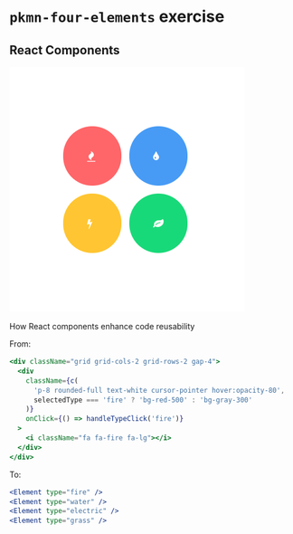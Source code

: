 # `pkmn-four-elements` exercise

## React Components

<a href="https://stackblitz-starters-gjsy5p.stackblitz.io"><img src="./pkmn-four-elements.png" /></a>

How React components enhance code reusability

From:

```jsx
<div className="grid grid-cols-2 grid-rows-2 gap-4">
  <div
    className={c(
      'p-8 rounded-full text-white cursor-pointer hover:opacity-80',
      selectedType === 'fire' ? 'bg-red-500' : 'bg-gray-300'
    )}
    onClick={() => handleTypeClick('fire')}
  >
    <i className="fa fa-fire fa-lg"></i>
  </div>
</div>
```

To:

```jsx
<Element type="fire" />
<Element type="water" />
<Element type="electric" />
<Element type="grass" />
```
